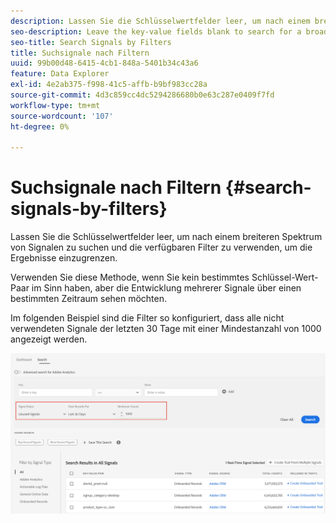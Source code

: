 ```yaml
---
description: Lassen Sie die Schlüsselwertfelder leer, um nach einem breiteren Spektrum von Signalen zu suchen und die verfügbaren Filter zu verwenden, um die Ergebnisse einzugrenzen.
seo-description: Leave the key-value fields blank to search for a broader range of signals and use the available filters to narrow down the results.
seo-title: Search Signals by Filters
title: Suchsignale nach Filtern
uuid: 99b00d48-6415-4cb1-848a-5401b34c43a6
feature: Data Explorer
exl-id: 4e2ab375-f998-41c5-affb-b9bf983cc28a
source-git-commit: 4d3c859cc4dc5294286680b0e63c287e0409f7fd
workflow-type: tm+mt
source-wordcount: '107'
ht-degree: 0%

---
```


# Suchsignale nach Filtern {#search-signals-by-filters}

Lassen Sie die Schlüsselwertfelder leer, um nach einem breiteren Spektrum von Signalen zu suchen und die verfügbaren Filter zu verwenden, um die Ergebnisse einzugrenzen.

Verwenden Sie diese Methode, wenn Sie kein bestimmtes Schlüssel-Wert-Paar im Sinn haben, aber die Entwicklung mehrerer Signale über einen bestimmten Zeitraum sehen möchten.

Im folgenden Beispiel sind die Filter so konfiguriert, dass alle nicht verwendeten Signale der letzten 30 Tage mit einer Mindestanzahl von 1000 angezeigt werden.

![](assets/signals-search-filters.png)
